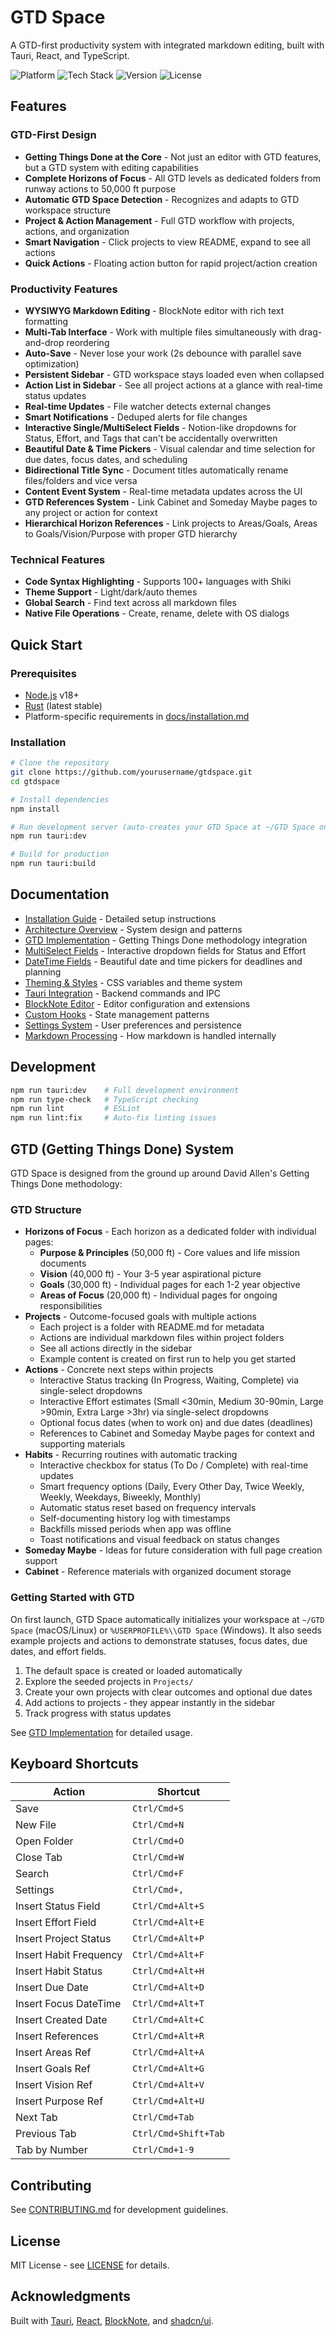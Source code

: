 # GTD Space

A GTD-first productivity system with integrated markdown editing, built with Tauri, React, and TypeScript.

![Platform](https://img.shields.io/badge/Platform-macOS%20%7C%20Windows%20%7C%20Linux-blue)
![Tech Stack](https://img.shields.io/badge/Stack-Tauri%202.x%20%7C%20React%2018%20%7C%20Rust-orange)
![Version](https://img.shields.io/badge/Version-0.0.0-green)
![License](https://img.shields.io/badge/License-MIT-yellow)

## Features

### GTD-First Design

- **Getting Things Done at the Core** - Not just an editor with GTD features, but a GTD system with editing capabilities
- **Complete Horizons of Focus** - All GTD levels as dedicated folders from runway actions to 50,000 ft purpose
- **Automatic GTD Space Detection** - Recognizes and adapts to GTD workspace structure
- **Project & Action Management** - Full GTD workflow with projects, actions, and organization
- **Smart Navigation** - Click projects to view README, expand to see all actions
- **Quick Actions** - Floating action button for rapid project/action creation

### Productivity Features

- **WYSIWYG Markdown Editing** - BlockNote editor with rich text formatting
- **Multi-Tab Interface** - Work with multiple files simultaneously with drag-and-drop reordering
- **Auto-Save** - Never lose your work (2s debounce with parallel save optimization)
- **Persistent Sidebar** - GTD workspace stays loaded even when collapsed
- **Action List in Sidebar** - See all project actions at a glance with real-time status updates
- **Real-time Updates** - File watcher detects external changes
- **Smart Notifications** - Deduped alerts for file changes
- **Interactive Single/MultiSelect Fields** - Notion-like dropdowns for Status, Effort, and Tags that can't be accidentally overwritten
- **Beautiful Date & Time Pickers** - Visual calendar and time selection for due dates, focus dates, and scheduling
- **Bidirectional Title Sync** - Document titles automatically rename files/folders and vice versa
- **Content Event System** - Real-time metadata updates across the UI
- **GTD References System** - Link Cabinet and Someday Maybe pages to any project or action for context
- **Hierarchical Horizon References** - Link projects to Areas/Goals, Areas to Goals/Vision/Purpose with proper GTD hierarchy

### Technical Features

- **Code Syntax Highlighting** - Supports 100+ languages with Shiki
- **Theme Support** - Light/dark/auto themes
- **Global Search** - Find text across all markdown files
- **Native File Operations** - Create, rename, delete with OS dialogs

## Quick Start

### Prerequisites

- [Node.js](https://nodejs.org/) v18+
- [Rust](https://www.rust-lang.org/) (latest stable)
- Platform-specific requirements in [docs/installation.md](docs/installation.md)

### Installation

```bash
# Clone the repository
git clone https://github.com/yourusername/gtdspace.git
cd gtdspace

# Install dependencies
npm install

# Run development server (auto-creates your GTD Space at ~/GTD Space on first run)
npm run tauri:dev

# Build for production
npm run tauri:build
```

## Documentation

- [Installation Guide](docs/installation.md) - Detailed setup instructions
- [Architecture Overview](docs/architecture.md) - System design and patterns
- [GTD Implementation](docs/GTD_IMPLEMENTATION.md) - Getting Things Done methodology integration
- [MultiSelect Fields](docs/multiselect-fields.md) - Interactive dropdown fields for Status and Effort
- [DateTime Fields](docs/datetime-fields.md) - Beautiful date and time pickers for deadlines and planning
- [Theming & Styles](docs/theming.md) - CSS variables and theme system
- [Tauri Integration](docs/tauri.md) - Backend commands and IPC
- [BlockNote Editor](docs/blocknote.md) - Editor configuration and extensions
- [Custom Hooks](docs/hooks.md) - State management patterns
- [Settings System](docs/settings.md) - User preferences and persistence
- [Markdown Processing](docs/markdown.md) - How markdown is handled internally

## Development

```bash
npm run tauri:dev    # Full development environment
npm run type-check   # TypeScript checking
npm run lint         # ESLint
npm run lint:fix     # Auto-fix linting issues
```

## GTD (Getting Things Done) System

GTD Space is designed from the ground up around David Allen's Getting Things Done methodology:

### GTD Structure

- **Horizons of Focus** - Each horizon as a dedicated folder with individual pages:
  - **Purpose & Principles** (50,000 ft) - Core values and life mission documents
  - **Vision** (40,000 ft) - Your 3-5 year aspirational picture
  - **Goals** (30,000 ft) - Individual pages for each 1-2 year objective
  - **Areas of Focus** (20,000 ft) - Individual pages for ongoing responsibilities
- **Projects** - Outcome-focused goals with multiple actions
  - Each project is a folder with README.md for metadata
  - Actions are individual markdown files within project folders
  - See all actions directly in the sidebar
  - Example content is created on first run to help you get started
- **Actions** - Concrete next steps within projects
  - Interactive Status tracking (In Progress, Waiting, Complete) via single-select dropdowns
  - Interactive Effort estimates (Small <30min, Medium 30-90min, Large >90min, Extra Large >3hr) via single-select dropdowns
  - Optional focus dates (when to work on) and due dates (deadlines)
  - References to Cabinet and Someday Maybe pages for context and supporting materials
- **Habits** - Recurring routines with automatic tracking
  - Interactive checkbox for status (To Do / Complete) with real-time updates
  - Smart frequency options (Daily, Every Other Day, Twice Weekly, Weekly, Weekdays, Biweekly, Monthly)
  - Automatic status reset based on frequency intervals
  - Self-documenting history log with timestamps
  - Backfills missed periods when app was offline
  - Toast notifications and visual feedback on status changes
- **Someday Maybe** - Ideas for future consideration with full page creation support
- **Cabinet** - Reference materials with organized document storage

### Getting Started with GTD

On first launch, GTD Space automatically initializes your workspace at `~/GTD Space` (macOS/Linux) or `%USERPROFILE%\\GTD Space` (Windows). It also seeds example projects and actions to demonstrate statuses, focus dates, due dates, and effort fields.

1. The default space is created or loaded automatically
2. Explore the seeded projects in `Projects/`
3. Create your own projects with clear outcomes and optional due dates
4. Add actions to projects - they appear instantly in the sidebar
5. Track progress with status updates

See [GTD Implementation](docs/GTD_IMPLEMENTATION.md) for detailed usage.

## Keyboard Shortcuts

| Action                | Shortcut           |
| --------------------- | ------------------ |
| Save                  | `Ctrl/Cmd+S`       |
| New File              | `Ctrl/Cmd+N`       |
| Open Folder           | `Ctrl/Cmd+O`       |
| Close Tab             | `Ctrl/Cmd+W`       |
| Search                | `Ctrl/Cmd+F`       |
| Settings              | `Ctrl/Cmd+,`       |
| Insert Status Field   | `Ctrl/Cmd+Alt+S`   |
| Insert Effort Field   | `Ctrl/Cmd+Alt+E`   |
| Insert Project Status | `Ctrl/Cmd+Alt+P`   |
| Insert Habit Frequency| `Ctrl/Cmd+Alt+F`   |
| Insert Habit Status   | `Ctrl/Cmd+Alt+H`   |
| Insert Due Date       | `Ctrl/Cmd+Alt+D`   |
| Insert Focus DateTime | `Ctrl/Cmd+Alt+T`   |
| Insert Created Date   | `Ctrl/Cmd+Alt+C`   |
| Insert References     | `Ctrl/Cmd+Alt+R`   |
| Insert Areas Ref      | `Ctrl/Cmd+Alt+A`   |
| Insert Goals Ref      | `Ctrl/Cmd+Alt+G`   |
| Insert Vision Ref     | `Ctrl/Cmd+Alt+V`   |
| Insert Purpose Ref    | `Ctrl/Cmd+Alt+U`   |
| Next Tab              | `Ctrl/Cmd+Tab`     |
| Previous Tab          | `Ctrl/Cmd+Shift+Tab`|
| Tab by Number         | `Ctrl/Cmd+1-9`     |

## Contributing

See [CONTRIBUTING.md](CONTRIBUTING.md) for development guidelines.

## License

MIT License - see [LICENSE](LICENSE) for details.

## Acknowledgments

Built with [Tauri](https://tauri.app/), [React](https://react.dev/), [BlockNote](https://www.blocknotejs.org/), and [shadcn/ui](https://ui.shadcn.com/).
